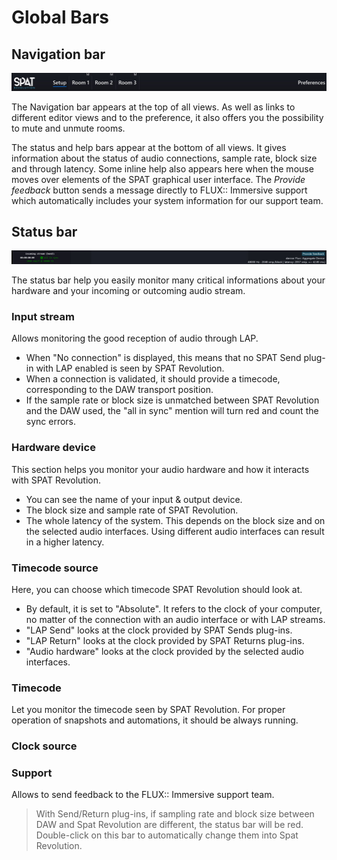 # Global Bars

## Navigation bar

![](include/SpatRevolution_UserGuide_-070.jpg)

The Navigation bar appears at the top of all views. As well as links to different editor views and to the preference, it also offers you the possibility to mute and unmute rooms.

The status and help bars appear at the bottom of all views. It gives information about the status of audio connections, sample rate, block size and through latency. Some inline help also appears here when the mouse moves over elements of the SPAT graphical user interface. The _Provide feedback_ button sends a message directly to FLUX:: Immersive support which automatically includes your system information for our support team.

## Status bar

![](include/SpatRevolution_UserGuide_-072.jpg)

<!-- TODO: update the image -->

The status bar help you easily monitor many critical informations about your hardware and your incoming or outcoming audio stream.

### Input stream

Allows monitoring the good reception of audio through LAP.
+ When "No connection" is displayed, this means that no SPAT Send plug-in with LAP enabled is seen by SPAT Revolution.
+ When a connection is validated, it should provide a timecode, corresponding to the DAW transport position.
+ If the sample rate or block size is unmatched between SPAT Revolution and the DAW used, the "all in sync" mention will turn red and count the sync errors.

### Hardware device

This section helps you monitor your audio hardware and how it interacts with SPAT Revolution.

+ You can see the name of your input & output device.
+ The block size and sample rate of SPAT Revolution.
+ The whole latency of the system. This depends on the block size and on the selected audio interfaces. Using different audio interfaces can result in a higher latency.

### Timecode source

Here, you can choose which timecode SPAT Revolution should look at.

+ By default, it is set to "Absolute". It refers to the clock of your computer, no matter of the connection with an audio interface or with LAP streams.
+ "LAP Send" looks at the clock provided by SPAT Sends plug-ins.
+ "LAP Return" looks at the clock provided by SPAT Returns plug-ins.
+ "Audio hardware" looks at the clock provided by the selected audio interfaces.

### Timecode

Let you monitor the timecode seen by SPAT Revolution. For proper operation of snapshots and automations, it should be always running.
### Clock source

<!--NEED INFO-->

### Support

Allows to send feedback to the FLUX:: Immersive support team.

<!-- TODO: update the image -->

> With Send/Return plug-ins, if sampling rate and block size between DAW and Spat Revolution are different, the status bar will be red. Double-click on this bar to automatically change them into Spat Revolution.
